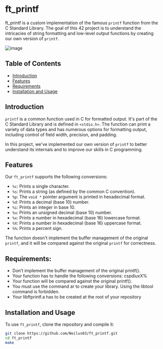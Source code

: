 # ft_printf

ft_printf is a custom implementation of the famous `printf` function from the C Standard Library. The goal of this 42 project is to understand the intricacies of string formatting and low-level output functions by creating our own version of `printf`.

![image](https://user-images.githubusercontent.com/87651732/222954845-ac588ca4-7cac-452f-88d9-042f05eee3de.png)

## Table of Contents

- [Introduction](#Introduction)
- [Features](#Features)
- [Requirements](#Requirements)
- [Installation and Usage](#Installation-and-usage)



## Introduction

`printf` is a common function used in C for formatted output. It's part of the C Standard Library and is defined in `<stdio.h>`. The function can print a variety of data types and has numerous options for formatting output, including control of field width, precision, and padding.

In this project, we've implemented our own version of `printf` to better understand its internals and to improve our skills in C programming.

## Features

Our `ft_printf` supports the following conversions:

- `%c`: Prints a single character.
- `%s`: Prints a string (as defined by the common C convention).
- `%p`: The `void *` pointer argument is printed in hexadecimal format.
- `%d`: Prints a decimal (base 10) number.
- `%i`: Prints an integer in base 10.
- `%u`: Prints an unsigned decimal (base 10) number.
- `%x`: Prints a number in hexadecimal (base 16) lowercase format.
- `%X`: Prints a number in hexadecimal (base 16) uppercase format.
- `%%`: Prints a percent sign.

The function doesn't implement the buffer management of the original `printf`, and it will be compared against the original `printf` for correctness.

## Requirements:
- Don’t implement the buffer management of the original printf().
- Your function has to handle the following conversions: cspdiuxX%
- Your function will be compared against the original printf().
- You must use the command ar to create your library. Using the libtool command is forbidden.
- Your libftprintf.a has to be created at the root of your repository

## Installation and Usage

To use `ft_printf`, clone the repository and compile it:

```bash
git clone https://github.com/Neilus03/ft_printf.git
cd ft_printf
make
```
